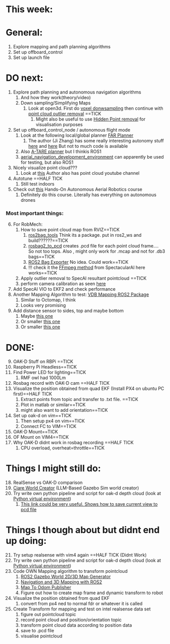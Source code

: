 
# This week:







# General:

1. Explore mapping and path planning algorithms
2. Set up offboard_control
3. Set up launch file




# DO next:

1. Explore path planning and autonomous navigation algorithms
	1. And how they work(theory/video)
	2. Down sampling/Simplifying Maps
		1. Look at open3d. First do [voxel donwsampling](9https://www.open3d.org/docs/latest/tutorial/geometry/pointcloud.html) then continue with [point cloud outlier removal](https://www.open3d.org/docs/latest/tutorial/geometry/pointcloud_outlier_removal.html) ==TICK
			1. Might also be useful to use [Hidden Point removal](https://www.open3d.org/docs/latest/tutorial/geometry/pointcloud.html) for visualisation purposes
2. Set up offboard_control_node / autonomous flight mode
	1. Look at the following local/global planner [FAR Planner](https://github.com/MichaelFYang/far_planner/tree/humble-jazzy) 
		1. The author (Ji Zhang) has some really interesting autonomy stuff [here](https://frc.ri.cmu.edu/~zhangji/index.html)  and [here](https://www.youtube.com/@JiZhang_CMU) But not to much code is available
	2. Also [A-TARE planner](https://www.cmu-exploration.com/a-tare-planner) but I thinkis ROS1
	3. [aerial_navigation_development_environment](https://github.com/caochao39/aerial_navigation_development_environment) can apparently be used for testing, but also ROS1
3. Nicely visualize point cloud???
	1. Look at [this](https://learngeodata.eu/visualise-massive-point-cloud-in-python/) Author also has point cloud youtube channel
4. Autotune ==HALF TICK
	1. Still test indoors 
5. Check out [this](https://pear.wpi.edu/teaching/rbe595/fall2023.html) Hands-On Autonomous Aerial Robotics course
	1. Definitely do this course. Literally has everything on autonomous drones
### Most important things:
6. For RobMech:
	1. How to save point cloud map from RVIZ==TICK
		1. [ros2bag_tools](https://github.com/AIT-Assistive-Autonomous-Systems/ros2bag_tools/tree/master) Think its a package. put in ros2_ws and build??????==TICK
		2. [rosbag2_to_pcd](https://github.com/xmfcx/rosbag2_to_pcd) creates .pcd file for each point cloud frame.... So not too tops. Also , might only work for .mcap and not for .db3 bags==TICK
		3. [ROS2 Bag Exporter](https://github.com/Geekgineer/ros2_bag_exporter) No idea. Could work==TICK
		4. !!! check it the [FFmpeg method](https://spectacularai.github.io/docs/sdk/wrappers/oak.html#spectacularAI.depthai.Session) from SpectacularAI here works==TICK
	2. Apply outlier removal to SpecAI resultant pointcloud ==TICK
	3. perform camera calibration as seen [here](https://docs.luxonis.com/hardware/platform/depth/calibration) 
7. Add SpecAI VIO to EKF2 and check performance
8. Another Mapping Algorithm to test: [VDB Mapping ROS2 Package](https://github.com/fzi-forschungszentrum-informatik/vdb_mapping_ros2) 
	1. Similar to Octomap, I think
	2. Looks very promising
9. Add distance sensor to sides, top and maybe bottom
	1. Maybe [this one](https://www.robotics.org.za/GY-US42?search=range%20finder)
	2. Or smaller [this one](https://www.robotics.org.za/3416?search=distance%20sensor&sort=p.price&order=ASC&limit=100) 
	3. Or smaller [this one](https://www.digikey.co.za/en/products/detail/pololu/3415/10451121) 















# DONE:

9. OAK-D Stuff on RBPi ==TICK
10. Raspberry Pi Headless==TICK
11. Find Power LED for lighting==TICK
	1. RMF owl had 1000Lm
12. Rosbag record with OAK-D cam ==HALF TICK
13. Visualize the position obtained from quad EKF (Install PX4 on ubuntu PC first)==HALF TICK
	1. Extract points from topic and transfer to .txt file. ==TICK
	2. Plot in matlab or similar==TICK
	3. might also want to add orientation==TICK
14. Set up oak-d on vim==TICK
	1. Then setup px4 on vim==TICK
	2. Connect FC to VIM==TICK
15. OAK-D Mount==TICK 
16. OF Mount on VIM4==TICK
17. Why OAK-D didnt work in rosbag recording ==HALF TICK
	1. CPU overload, overheat=throttle==TICK



# Things I might still do:

18. RealSense vs OAK-D comparison
19. [Ciare World Creator](https://github.com/AlexKaravaev/world-creator) (LLM-Based Gazebo Sim world creator)
20. Try write own python pipeline and script for oak-d depth cloud (look at [Python virtual environment](https://www.pythonguis.com/tutorials/python-virtual-environments/?gad_source=1&gclid=Cj0KCQiArby5BhCDARIsAIJvjIRbIllTfdhCEEMJR4uLXX7DjHIxEJ2E8UbSVPzc1iFfwtRPMxo_vpcaAm7QEALw_wcB)) 
	1. [This link could be very useful. Shows how to save current view to pcd file](https://discuss.luxonis.com/d/3931-point-cloud-saving/5) 



# Things I though about but didnt end up doing:

21. Try setup realsense with vim4 again ==HALF TICK (Didnt Work)
22. Try write own python pipeline and script for oak-d depth cloud (look at [Python virtual environment](https://www.pythonguis.com/tutorials/python-virtual-environments/?gad_source=1&gclid=Cj0KCQiArby5BhCDARIsAIJvjIRbIllTfdhCEEMJR4uLXX7DjHIxEJ2E8UbSVPzc1iFfwtRPMxo_vpcaAm7QEALw_wcB)) 
23. Code OWN Mapping algorithm to transform pointcloud
	1. [ROS2 Gazebo World 2D/3D Map Generator](https://medium.com/@arshad.mehmood/ros2-gazebo-world-map-generator-a103b510a7e5) 
	2. [Navigation and 3D Mapping with ROS2](https://github.com/mich-pest/ros2_navigation_stvl?tab=readme-ov-file) 
	3. [Map To Odom Publisher](https://github.com/tim-fan/map_to_odom_publisher) 
	4. Figure out how to create map frame and dynamic transform to robot
24. Visualize the position obtained from quad EKF
	1. convert from px4 ned to normal fdr or whatever it is called
25. Create Transform for mapping and test on intel realsense data set
	1. figure out pointcloud topic
	2. record point cloud and position/orientation topic
	3. transform point cloud data according to position data
	4. save to .pcd file
	5. visualise pointcloud